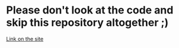 # Please don't look at the code and skip this repository altogether ;)
[Link on the site](https://andrewhypster.github.io/english-test/)
